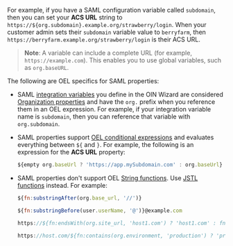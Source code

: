 For example, if you have a SAML configuration variable called `subdomain`, then you can set your **ACS URL** string to `https://${org.subdomain}.example.org/strawberry/login`. When your customer admin sets their `subdomain` variable value to `berryfarm`, then `https://berryfarm.example.org/strawberry/login` is their ACS URL.

> **Note**: A variable can include a complete URL (for example, `https://example.com`). This enables you to use global variables, such as `org.baseURL`.

The following are OEL specifics for SAML properties:

* SAML [integration variables](#integration-variables) you define in the OIN Wizard are considered [Organization properties](/docs/reference/okta-expression-language/#organization-properties) and have the `org.` prefix when you reference them in an OEL expression. For example, if your integration variable name is `subdomain`, then you can reference that variable with `org.subdomain`.

* SAML properties support [OEL conditional expressions](/docs/reference/okta-expression-language/#conditional-expressions) and evaluates everything between `${` and `}`. For example, the following is an expression for the **ACS URL** property:

    ```js
    ${empty org.baseUrl ? 'https://app.mySubdomain.com' : org.baseUrl}
    ```

* SAML properties don't support OEL [String functions](https://developer.okta.com/docs/reference/okta-expression-language/#string-functions). Use [JSTL functions](https://docs.oracle.com/javaee/5/jstl/1.1/docs/tlddocs/fn/tld-summary.html) instead. For example:

    ```js
    ${fn:substringAfter(org.base_url, '//')}
    ```

    ```js
    ${fn:substringBefore(user.userName, '@')}@example.com
    ```

    ```js
    https://${fn:endsWith(org.site_url, 'host1.com') ? 'host1.com' : fn:endsWith(org.site_url, 'host2.com') ? 'host2.com' : '.host.com'}/sso/saml
    ```

    ```js
    https://host.com/${fn:contains(org.environment, 'production') ? 'prod/sso/saml' : 'preview/sso/saml'}
    ```
